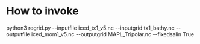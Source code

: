 # How to invoke
python3 regrid.py --inputfile iced_tx1_v5.nc --inputgrid tx1_bathy.nc --outputfile iced_mom1_v5.nc --outputgrid MAPL_Tripolar.nc --fixedsalin True
